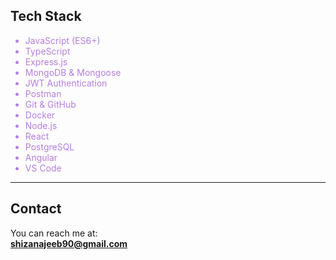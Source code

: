 ## Tech Stack

<ul style="color: #B57EDC;">
  <li>JavaScript (ES6+)</li>
  <li>TypeScript</li>
  <li>Express.js</li>
  <li>MongoDB & Mongoose</li>
  <li>JWT Authentication</li>
  <li>Postman</li>
  <li>Git & GitHub</li>
  <li>Docker</li>
  <li>Node.js</li>
  <li>React</li>
  <li>PostgreSQL</li>
  <li>Angular</li>
  <li>VS Code</li>
</ul>

---

## Contact

You can reach me at:  
**shizanajeeb90@gmail.com**
